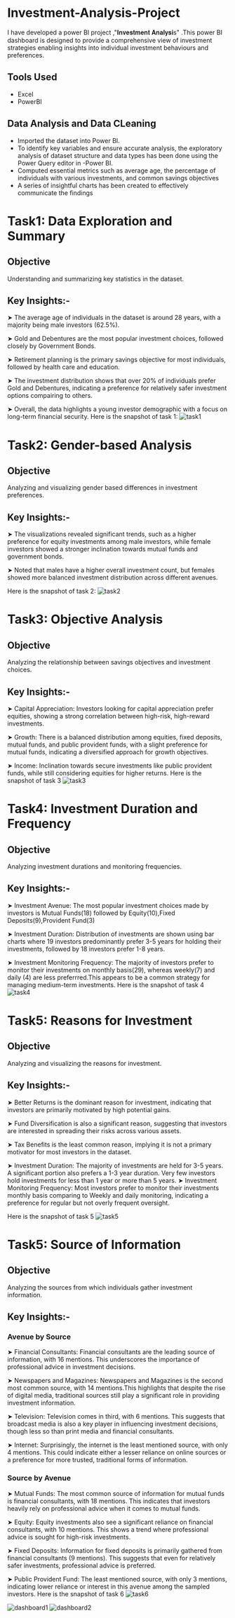 # Investment-Analysis-Project
 I have developed a power BI project ,"𝐈𝐧𝐯𝐞𝐬𝐭𝐦𝐞𝐧𝐭 𝐀𝐧𝐚𝐥𝐲𝐬𝐢s" .This power BI dashboard is designed to provide a comprehensive view of investment strategies enabling insights into individual investment behaviours and preferences. 
## Tools Used
 - Excel
 - PowerBI
## Data Analysis and Data CLeaning
- Imported the dataset into Power BI.
- To identify key variables and ensure accurate analysis, the exploratory analysis of dataset structure and data types has been done using the Power Query editor in -Power BI.
- Computed essential metrics such as average age, the percentage of individuals with various investments, and common savings objectives
- A series of insightful charts has been created to effectively communicate the findings
 
# Task1: Data Exploration and Summary
## Objective
 Understanding and summarizing key statistics in the dataset.
## Key Insights:-
➤ The average age of individuals in the dataset is around 28 years, with a majority being male investors (62.5%).

➤ Gold and Debentures are the most popular investment choices, followed closely by Government Bonds.

➤ Retirement planning is the primary savings objective for most individuals, followed by health care and education.

➤ The investment distribution shows that over 20% of individuals prefer Gold and Debentures, indicating a preference for relatively safer investment options compairing to others.

➤ Overall, the data highlights a young investor demographic with a focus on long-term financial security.
Here is the snapshot of task 1:
![task1](https://github.com/user-attachments/assets/0d01bf08-de3c-40bb-a02a-6cf3e7d4d0d4)

# Task2: Gender-based Analysis
## Objective
 Analyzing and visualizing gender based differences in investment preferences.
## Key Insights:-
➤  The visualizations revealed significant trends, such as a higher preference for equity investments among male investors, while female investors showed a stronger inclination towards mutual funds and government bonds.

➤  Noted that males have a higher overall investment count, but females showed more balanced investment distribution across different avenues.

Here is the snapshot of task 2:
![task2](https://github.com/user-attachments/assets/2f529008-8ca2-4473-a20d-8a0f10ce0f50)

# Task3: Objective Analysis
## Objective
   Analyzing the relationship between savings objectives and investment choices.
## Key Insights:-
   ➤ Capital Appreciation:
   Investors looking for capital appreciation prefer equities, showing a strong correlation between high-risk, high-reward investments.
   
   ➤ Growth:
   There is a balanced distribution among equities, fixed deposits, mutual funds, and public provident funds, with a slight preference for mutual funds, indicating a diversified approach for growth objectives.
   
   ➤ Income:
   Inclination towards secure investments like public provident funds, while still considering equities for higher returns.
Here is the snapshot of task 3
![task3](https://github.com/user-attachments/assets/882ff290-f524-40dd-87ac-329d24d318d5)

# Task4: Investment Duration and Frequency
## Objective
Analyzing investment durations and monitoring frequencies.
## Key Insights:-
➤ Investment Avenue:
   The most popular investment choices made by investors is Mutual Funds(18) followed by Equity(10),Fixed Deposits(9),Provident Fund(3)
   
➤ Investment Duration:
   Distribution of investments are shown using bar charts where 19 investors predominantly prefer 3-5 years for holding their investments, followed by 18 investors prefer 1-8 years.
   
➤ Investment Monitoring Frequency:
   The majority of investors prefer to monitor their investments on monthly basis(29), whereas weekly(7) and daily (4) are less preferrred.This appears to be a common strategy for managing medium-term investments.
Here is the snapshot of task 4
![task4](https://github.com/user-attachments/assets/bd6193ab-b4ca-4dfb-96fe-c4d2fb40aae8)
# Task5: Reasons for Investment
## Objective
Analyzing and visualizing the reasons for investment.
## Key Insights:-

➤ Better Returns is the dominant reason for investment, indicating that investors are primarily motivated by high potential gains.

➤ Fund Diversification is also a significant reason, suggesting that investors are interested in spreading their risks across various assets.

➤ Tax Benefits is the least common reason, implying it is not a primary motivator for most investors in the dataset.

➤ Investment Duration:
   The majority of investments are held for 3-5 years. A significant portion also prefers a 1-3 year duration. Very few investors hold investments for less than 1 year or more than 5 years.
➤ Investment Monitoring Frequency:
   Most investors prefer to monitor their investments monthly basis comparing to Weekly and daily monitoring, indicating a preference for regular but not overly frequent oversight.

Here is the snapshot of task 5
![task5](https://github.com/user-attachments/assets/b2cdc3fa-b3ca-439e-a2bf-78c6d52947e4)

# Task5: Source of Information
## Objective
Analyzing the sources from which individuals gather investment information.
## Key Insights:-
### Avenue by Source
➤ Financial Consultants:
  Financial consultants are the leading source of information, with 16 mentions. This underscores the importance of professional advice in investment decisions.

➤ Newspapers and Magazines:
  Newspapers and Magazines is the second most common source, with 14 mentions.This highlights that despite the rise of digital media, traditional sources still play a significant role in providing investment 
  information.

➤ Television:
 Television comes in third, with 6 mentions. This suggests that broadcast media is also a key player in influencing investment decisions, though less so than print media and financial consultants.

➤ Internet:
 Surprisingly, the internet is the least mentioned source, with only 4 mentions.  This could indicate either a lesser reliance on online sources or a preference for more trusted, traditional forms of information.
### Source by Avenue
➤ Mutual Funds:
 The most common source of information for mutual funds is financial consultants, with 18 mentions.  This indicates that investors heavily rely on professional advice when it comes to mutual funds.

➤ Equity:
Equity investments also see a significant reliance on financial consultants, with 10 mentions.  This shows a trend where professional advice is sought for high-risk investments.

➤ Fixed Deposits:
Information for fixed deposits is primarily gathered from financial consultants (9 mentions).  This suggests that even for relatively safer investments, professional advice is preferred.

➤ Public Provident Fund:
 The least mentioned source, with only 3 mentions, indicating lower reliance or interest in this avenue among the sampled investors.
 Here is the snapshot of task 6
![task6](https://github.com/user-attachments/assets/96c0312f-7ca4-4cc5-8bc0-e09d340f6236)


![dashboard1](https://github.com/user-attachments/assets/4bcdf354-540e-4ea1-a749-01ec208b8d6a)
![dashboard2](https://github.com/user-attachments/assets/67ee657e-264d-4270-b5dc-3305546e1ed6)

